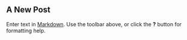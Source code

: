 ###

## A New Post

Enter text in [Markdown](http://daringfireball.net/projects/markdown/). Use the toolbar above, or click the **?** button for formatting help.
